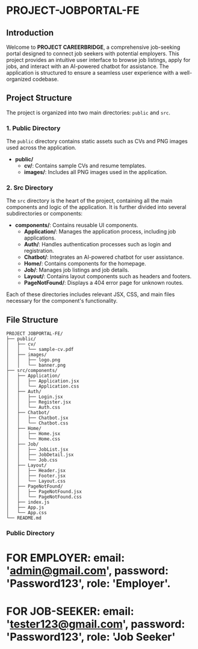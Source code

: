 # PROJECT-JOBPORTAL-FE

## Introduction

Welcome to **PROJECT CAREERBRIDGE**, a comprehensive job-seeking portal designed to connect job seekers with potential employers. This project provides an intuitive user interface to browse job listings, apply for jobs, and interact with an AI-powered chatbot for assistance. The application is structured to ensure a seamless user experience with a well-organized codebase.

## Project Structure

The project is organized into two main directories: `public` and `src`.

### 1. Public Directory

The `public` directory contains static assets such as CVs and PNG images used across the application.

- **public/**
  - **cv/**: Contains sample CVs and resume templates.
  - **images/**: Includes all PNG images used in the application.

### 2. Src Directory

The `src` directory is the heart of the project, containing all the main components and logic of the application. It is further divided into several subdirectories or components:

- **components/**: Contains reusable UI components.
  - **Application/**: Manages the application process, including job applications.
  - **Auth/**: Handles authentication processes such as login and registration.
  - **Chatbot/**: Integrates an AI-powered chatbot for user assistance.
  - **Home/**: Contains components for the homepage.
  - **Job/**: Manages job listings and job details.
  - **Layout/**: Contains layout components such as headers and footers.
  - **PageNotFound/**: Displays a 404 error page for unknown routes.

Each of these directories includes relevant JSX, CSS, and main files necessary for the component's functionality.

## File Structure

```
PROJECT JOBPORTAL-FE/
├── public/
│   ├── cv/
│   │   └── sample-cv.pdf
│   ├── images/
│   │   ├── logo.png
│   │   └── banner.png
├── src/components/
│   ├── Application/
│   │   ├── Application.jsx
│   │   └── Application.css
│   ├── Auth/
│   │   ├── Login.jsx
│   │   ├── Register.jsx
│   │   └── Auth.css
│   ├── Chatbot/
│   │   ├── Chatbot.jsx
│   │   └── Chatbot.css
│   ├── Home/
│   │   ├── Home.jsx
│   │   └── Home.css
│   ├── Job/
│   │   ├── JobList.jsx
│   │   ├── JobDetail.jsx
│   │   └── Job.css
│   ├── Layout/
│   │   ├── Header.jsx
│   │   ├── Footer.jsx
│   │   └── Layout.css
│   ├── PageNotFound/
│   │   ├── PageNotFound.jsx
│   │   └── PageNotFound.css
│   ├── index.js
│   ├── App.js
│   └── App.css
└── README.md
```
###  Public Directory

  # FOR EMPLOYER: email: 'admin@gmail.com', password: 'Password123', role: 'Employer'.
  # FOR JOB-SEEKER: email: 'tester123@gmail.com', password: 'Password123',  role: 'Job Seeker'


